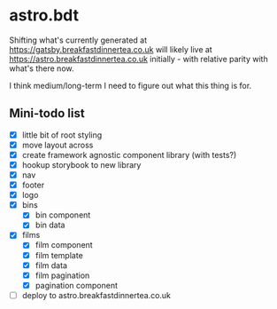 # astro.bdt

Shifting what's currently generated at https://gatsby.breakfastdinnertea.co.uk will likely live at https://astro.breakfastdinnertea.co.uk initially - with relative parity with what's there now.

I think medium/long-term I need to figure out what this thing is for.

## Mini-todo list

- [x] little bit of root styling
- [x] move layout across
- [x] create framework agnostic component library (with tests?)
- [x] hookup storybook to new library
- [x] nav
- [x] footer
- [x] logo
- [x] bins
  - [x] bin component
  - [x] bin data
- [x] films
  - [x] film component
  - [x] film template
  - [x] film data
  - [x] film pagination
  - [x] pagination component
- [ ] deploy to astro.breakfastdinnertea.co.uk
